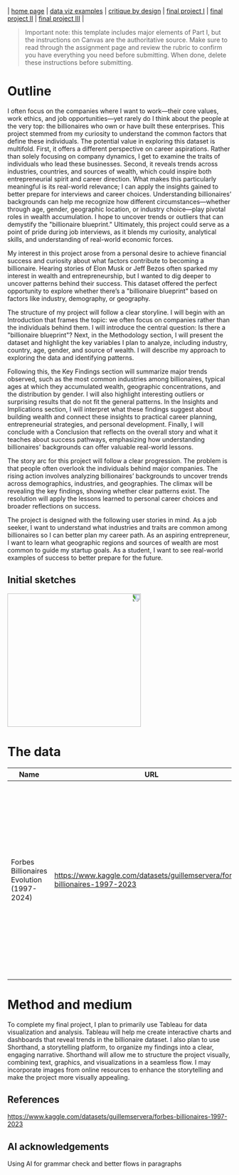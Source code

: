 | [home page](https://cmustudent.github.io/tswd-portfolio-templates/) | [data viz examples](dataviz-examples) | [critique by design](critique-by-design) | [final project I](final-project-part-one) | [final project II](final-project-part-two) | [final project III](final-project-part-three) |


> Important note: this template includes major elements of Part I, but the instructions on Canvas are the authoritative source.  Make sure to read through the assignment page and review the rubric to confirm you have everything you need before submitting.  When done, delete these instructions before submitting.

# Outline
 
I often focus on the companies where I want to work—their core values, work ethics, and job opportunities—yet rarely do I think about the people at the very top: the billionaires who own or have built these enterprises. This project stemmed from my curiosity to understand the common factors that define these individuals. The potential value in exploring this dataset is multifold. First, it offers a different perspective on career aspirations. Rather than solely focusing on company dynamics, I get to examine the traits of individuals who lead these businesses. Second, it reveals trends across industries, countries, and sources of wealth, which could inspire both entrepreneurial spirit and career direction. What makes this particularly meaningful is its real-world relevance; I can apply the insights gained to better prepare for interviews and career choices. Understanding billionaires’ backgrounds can help me recognize how different circumstances—whether through age, gender, geographic location, or industry choice—play pivotal roles in wealth accumulation. I hope to uncover trends or outliers that can demystify the "billionaire blueprint." Ultimately, this project could serve as a point of pride during job interviews, as it blends my curiosity, analytical skills, and understanding of real-world economic forces.

My interest in this project arose from a personal desire to achieve financial success and curiosity about what factors contribute to becoming a billionaire. Hearing stories of Elon Musk or Jeff Bezos often sparked my interest in wealth and entrepreneurship, but I wanted to dig deeper to uncover patterns behind their success. This dataset offered the perfect opportunity to explore whether there’s a "billionaire blueprint" based on factors like industry, demography, or geography.

The structure of my project will follow a clear storyline. I will begin with an Introduction that frames the topic: we often focus on companies rather than the individuals behind them. I will introduce the central question: Is there a "billionaire blueprint"? Next, in the Methodology section, I will present the dataset and highlight the key variables I plan to analyze, including industry, country, age, gender, and source of wealth. I will describe my approach to exploring the data and identifying patterns.

Following this, the Key Findings section will summarize major trends observed, such as the most common industries among billionaires, typical ages at which they accumulated wealth, geographic concentrations, and the distribution by gender. I will also highlight interesting outliers or surprising results that do not fit the general patterns. In the Insights and Implications section, I will interpret what these findings suggest about building wealth and connect these insights to practical career planning, entrepreneurial strategies, and personal development. Finally, I will conclude with a Conclusion that reflects on the overall story and what it teaches about success pathways, emphasizing how understanding billionaires' backgrounds can offer valuable real-world lessons.

The story arc for this project will follow a clear progression. The problem is that people often overlook the individuals behind major companies. The rising action involves analyzing billionaires’ backgrounds to uncover trends across demographics, industries, and geographies. The climax will be revealing the key findings, showing whether clear patterns exist. The resolution will apply the lessons learned to personal career choices and broader reflections on success.

The project is designed with the following user stories in mind. As a job seeker, I want to understand what industries and traits are common among billionaires so I can better plan my career path. As an aspiring entrepreneur, I want to learn what geographic regions and sources of wealth are most common to guide my startup goals. As a student, I want to see real-world examples of success to better prepare for the future.

## Initial sketches

<img src="project_draft.jpg" style="transform: rotate(90deg); width: 300px;">

# The data


| Name | URL | Description |
|------|-----|-------------|
|  Forbes Billionaires Evolution (1997-2024)    |  https://www.kaggle.com/datasets/guillemservera/forbes-billionaires-1997-2023   |      The "Forbes Billionaires Evolution" dataset provides a comprehensive examination of the financial growth and status of global billionaires from 1997 to 2024. It meticulously chronicles the transformations, both subtle and substantial, in the fortunes of these financial titans over nearly three decades.       |

# Method and medium
To complete my final project, I plan to primarily use Tableau for data visualization and analysis. Tableau will help me create interactive charts and dashboards that reveal trends in the billionaire dataset. I also plan to use Shorthand, a storytelling platform, to organize my findings into a clear, engaging narrative. Shorthand will allow me to structure the project visually, combining text, graphics, and visualizations in a seamless flow. I may incorporate images from online resources to enhance the storytelling and make the project more visually appealing.

## References
https://www.kaggle.com/datasets/guillemservera/forbes-billionaires-1997-2023

## AI acknowledgements
Using AI for grammar check and better flows in paragraphs
